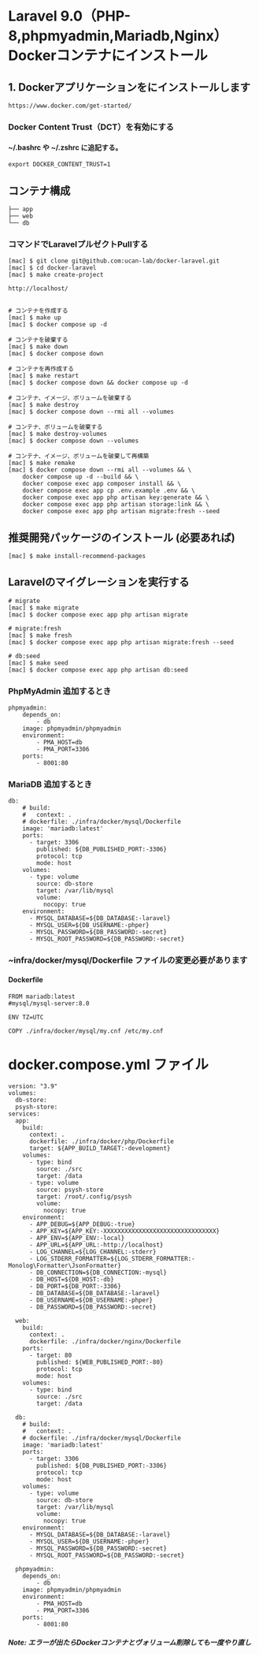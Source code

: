 # Laravel 9.0（PHP-8,phpmyadmin,Mariadb,Nginx）Dockerコンテナにインストール

## 1. Dockerアプリケーションをにインストールします
``` https://www.docker.com/get-started/ ```

### Docker Content Trust（DCT）を有効にする
#### ~/.bashrc や ~/.zshrc に追記する。
``` export DOCKER_CONTENT_TRUST=1 ```

## コンテナ構成
```
├── app
├── web
└── db  
```
### コマンドでLaravelプルゼクトPullする
```
[mac] $ git clone git@github.com:ucan-lab/docker-laravel.git
[mac] $ cd docker-laravel
[mac] $ make create-project
```

``` http://localhost/ ```

```

# コンテナを作成する
[mac] $ make up
[mac] $ docker compose up -d

# コンテナを破棄する
[mac] $ make down
[mac] $ docker compose down

# コンテナを再作成する
[mac] $ make restart
[mac] $ docker compose down && docker compose up -d

# コンテナ、イメージ、ボリュームを破棄する
[mac] $ make destroy
[mac] $ docker compose down --rmi all --volumes

# コンテナ、ボリュームを破棄する
[mac] $ make destroy-volumes
[mac] $ docker compose down --volumes

# コンテナ、イメージ、ボリュームを破棄して再構築
[mac] $ make remake
[mac] $ docker compose down --rmi all --volumes && \
    docker compose up -d --build && \
    docker compose exec app composer install && \
    docker compose exec app cp .env.example .env && \
    docker compose exec app php artisan key:generate && \
    docker compose exec app php artisan storage:link && \
    docker compose exec app php artisan migrate:fresh --seed

```

## 推奨開発パッケージのインストール (必要あれば)

```
[mac] $ make install-recommend-packages
```

## Laravelのマイグレーションを実行する

```
# migrate
[mac] $ make migrate
[mac] $ docker compose exec app php artisan migrate

# migrate:fresh
[mac] $ make fresh
[mac] $ docker compose exec app php artisan migrate:fresh --seed

# db:seed
[mac] $ make seed
[mac] $ docker compose exec app php artisan db:seed
```

### PhpMyAdmin 追加するとき
```
phpmyadmin:
    depends_on:
        - db
    image: phpmyadmin/phpmyadmin
    environment:
        - PMA_HOST=db
        - PMA_PORT=3306
    ports:
        - 8001:80

```
### MariaDB 追加するとき
```
db:
    # build:
    #   context: .
    # dockerfile: ./infra/docker/mysql/Dockerfile
    image: 'mariadb:latest'
    ports:
      - target: 3306
        published: ${DB_PUBLISHED_PORT:-3306}
        protocol: tcp
        mode: host
    volumes:
      - type: volume
        source: db-store
        target: /var/lib/mysql
        volume:
          nocopy: true
    environment:
      - MYSQL_DATABASE=${DB_DATABASE:-laravel}
      - MYSQL_USER=${DB_USERNAME:-phper}
      - MYSQL_PASSWORD=${DB_PASSWORD:-secret}
      - MYSQL_ROOT_PASSWORD=${DB_PASSWORD:-secret}

```

### ~infra/docker/mysql/Dockerfile ファイルの変更必要があります
#### Dockerfile

```
FROM mariadb:latest 
#mysql/mysql-server:8.0

ENV TZ=UTC

COPY ./infra/docker/mysql/my.cnf /etc/my.cnf

```
# docker.compose.yml ファイル
```
version: "3.9"
volumes:
  db-store:
  psysh-store:
services:
  app:
    build:
      context: .
      dockerfile: ./infra/docker/php/Dockerfile
      target: ${APP_BUILD_TARGET:-development}
    volumes:
      - type: bind
        source: ./src
        target: /data
      - type: volume
        source: psysh-store
        target: /root/.config/psysh
        volume:
          nocopy: true
    environment:
      - APP_DEBUG=${APP_DEBUG:-true}
      - APP_KEY=${APP_KEY:-XXXXXXXXXXXXXXXXXXXXXXXXXXXXXXXX}
      - APP_ENV=${APP_ENV:-local}
      - APP_URL=${APP_URL:-http://localhost}
      - LOG_CHANNEL=${LOG_CHANNEL:-stderr}
      - LOG_STDERR_FORMATTER=${LOG_STDERR_FORMATTER:-Monolog\Formatter\JsonFormatter}
      - DB_CONNECTION=${DB_CONNECTION:-mysql}
      - DB_HOST=${DB_HOST:-db}
      - DB_PORT=${DB_PORT:-3306}
      - DB_DATABASE=${DB_DATABASE:-laravel}
      - DB_USERNAME=${DB_USERNAME:-phper}
      - DB_PASSWORD=${DB_PASSWORD:-secret}

  web:
    build:
      context: .
      dockerfile: ./infra/docker/nginx/Dockerfile
    ports:
      - target: 80
        published: ${WEB_PUBLISHED_PORT:-80}
        protocol: tcp
        mode: host
    volumes:
      - type: bind
        source: ./src
        target: /data

  db:
    # build:
    #   context: .
    # dockerfile: ./infra/docker/mysql/Dockerfile
    image: 'mariadb:latest'
    ports:
      - target: 3306
        published: ${DB_PUBLISHED_PORT:-3306}
        protocol: tcp
        mode: host
    volumes:
      - type: volume
        source: db-store
        target: /var/lib/mysql
        volume:
          nocopy: true
    environment:
      - MYSQL_DATABASE=${DB_DATABASE:-laravel}
      - MYSQL_USER=${DB_USERNAME:-phper}
      - MYSQL_PASSWORD=${DB_PASSWORD:-secret}
      - MYSQL_ROOT_PASSWORD=${DB_PASSWORD:-secret}

  phpmyadmin:
    depends_on:
        - db
    image: phpmyadmin/phpmyadmin
    environment:
        - PMA_HOST=db
        - PMA_PORT=3306
    ports:
        - 8001:80
  ```

  ##### Note: エラーが出たらDockerコンテナとヴォリューム削除しても一度やり直し

